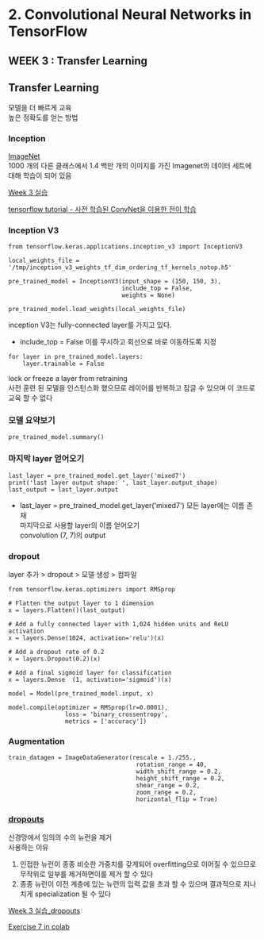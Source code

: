 # 2. Convolutional Neural Networks in TensorFlow

## WEEK 3 : Transfer Learning

## Transfer Learning
모델을 더 빠르게 교육<br>
높은 정확도를 얻는 방법<br>

### Inception
[ImageNet](http://image-net.org/)<br>
1000 개의 다른 클래스에서 1.4 백만 개의 이미지를 가진 Imagenet의 데이터 세트에 대해 학습이 되어 있음<br>

[Week 3 실습](https://colab.research.google.com/github/lmoroney/dlaicourse/blob/master/Course%202%20-%20Part%206%20-%20Lesson%203%20-%20Notebook.ipynb)<br>

[tensorflow tutorial - 사전 학습된 ConvNet을 이용한 전이 학습](https://www.tensorflow.org/tutorials/images/transfer_learning)<br>

### Inception V3
```
from tensorflow.keras.applications.inception_v3 import InceptionV3

local_weights_file = '/tmp/inception_v3_weights_tf_dim_ordering_tf_kernels_notop.h5'

pre_trained_model = InceptionV3(input_shape = (150, 150, 3), 
                                include_top = False, 
                                weights = None)

pre_trained_model.load_weights(local_weights_file)
```
inception V3는 fully-connected layer를 가지고 있다.

- include_top = False
이를 무시하고 회선으로 바로 이동하도록 지정

```
for layer in pre_trained_model.layers:
    layer.trainable = False
```
lock or freeze a layer from retraining<br>
사전 훈련 된 모델을 인스턴스화 했으므로 레이어를 반복하고 잠글 수 있으며 이 코드로 교육 할 수 없다<br>

### 모델 요약보기
```
pre_trained_model.summary()
```

### 마지막 layer 얻어오기
```
last_layer = pre_trained_model.get_layer('mixed7')
print('last layer output shape: ', last_layer.output_shape)
last_output = last_layer.output
```
- last_layer = pre_trained_model.get_layer('mixed7')
모든 layer에는 이름 존재<br>
마지막으로 사용할 layer의 이름 얻어오기<br>
convolution (7, 7)의 output<br>

### dropout
layer 추가 > dropout > 모델 생성 >  컴파일<br>

```
from tensorflow.keras.optimizers import RMSprop

# Flatten the output layer to 1 dimension
x = layers.Flatten()(last_output)

# Add a fully connected layer with 1,024 hidden units and ReLU activation
x = layers.Dense(1024, activation='relu')(x)

# Add a dropout rate of 0.2
x = layers.Dropout(0.2)(x)          

# Add a final sigmoid layer for classification
x = layers.Dense  (1, activation='sigmoid')(x)           

model = Model(pre_trained_model.input, x) 

model.compile(optimizer = RMSprop(lr=0.0001), 
                loss = 'binary_crossentropy', 
                metrics = ['accuracy'])
```

### Augmentation
```
train_datagen = ImageDataGenerator(rescale = 1./255.,
                                    rotation_range = 40,
                                    width_shift_range = 0.2,
                                    height_shift_range = 0.2,
                                    shear_range = 0.2,
                                    zoom_range = 0.2,
                                    horizontal_flip = True)
```

### [dropouts](https://www.youtube.com/watch?v=ARq74QuavAo)
신경망에서 임의의 수의 뉴런을 제거<br>
사용하는 이유<br>
1. 인접한 뉴런이 종종 비슷한 가중치를 갖게되어 overfitting으로 이어질 수 있으므로 무작위로 일부를 제거하면이를 제거 할 수 있다
2. 종종 뉴런이 이전 계층에 있는 뉴런의 입력 값을 초과 할 수 있으며 결과적으로 지나치게 specialization 될 수 있다

[Week 3 실습_dropouts](https://colab.research.google.com/github/lmoroney/dlaicourse/blob/master/Course%202%20-%20Part%206%20-%20Lesson%203%20-%20Notebook.ipynb)<br>


[Exercise 7 in colab](https://colab.research.google.com/github/lmoroney/dlaicourse/blob/master/Exercises/Exercise%207%20-%20Transfer%20Learning/Exercise%207%20-%20Question.ipynb)
















